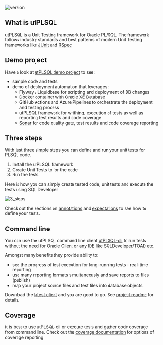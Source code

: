 ![version](https://img.shields.io/badge/version-v3.1.14.4178--develop-blue.svg)

## What is utPLSQL

utPLSQL is a Unit Testing framework for Oracle PL/SQL.
The framework follows industry standards and best patterns of modern Unit Testing frameworks like [JUnit](http://junit.org/junit4/) and [RSpec](http://rspec.info/)
 
## Demo project

Have a look at [utPLSQL demo project](https://github.com/utPLSQL/utPLSQL-demo-project/) to see:

- sample code and tests
- demo of deployment automation that leverages:
  - Flyway / Liquidbase for scripting and deployment of DB changes 
  - Docker container with Oracle XE Database
  - GitHub Actions and Azure Pipelines to orchestrate the deployment and testing process
  - utPLSQL framework for writhing, execution of tests as well as reporting test results and code coverage
  - [Sonar]((https://sonarcloud.io/project/overview?id=utPLSQL:utPLSQL-demo-project).) for code quality gate, test results and code coverage reporting  

## Three steps

With just three simple steps you can define and run your unit tests for PLSQL code.
 
1. Install the utPLSQL framework 
2. Create Unit Tests to for the code
3. Run the tests

Here is how you can simply create tested code, unit tests and execute the tests using SQL Developer

![3_steps](images/3_steps_to_run_utPLSQL.gif)

Check out the sections on [annotations](userguide/annotations.md) and [expectations](userguide/expectations.md) to see how to define your tests.  


## Command line

You can use the utPLSQL command line client [utPLSQL-cli](https://github.com/utPLSQL/utPLSQL-cli) to run tests without the need for Oracle Client or any IDE like SQLDeveloper/TOAD etc.

Amongst many benefits they provide ability to:

* see the progress of test execution for long-running tests - real-time reporting
* use many reporting formats simultaneously and save reports to files (publish)
* map your project source files and test files into database objects 

Download the [latest client](https://github.com/utPLSQL/utPLSQL-cli/releases/latest) and you are good to go.
See [project readme](https://github.com/utPLSQL/utPLSQL-cli/blob/develop/README.md) for details.  

## Coverage

It is best to use utPLSQL-cli or execute tests and gather code coverage from command line.
Check out the [coverage documentation](userguide/coverage.md) for options of coverage reporting



    



